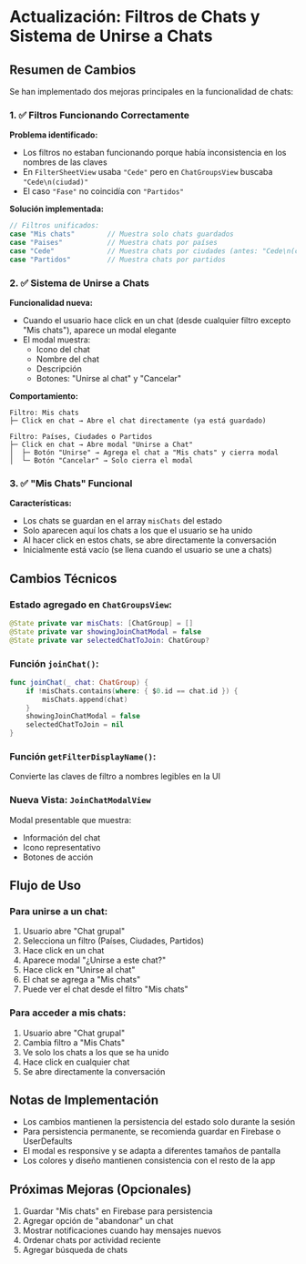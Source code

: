 # Actualización: Filtros de Chats y Sistema de Unirse a Chats

## Resumen de Cambios

Se han implementado dos mejoras principales en la funcionalidad de chats:

### 1. ✅ Filtros Funcionando Correctamente

**Problema identificado:**
- Los filtros no estaban funcionando porque había inconsistencia en los nombres de las claves
- En `FilterSheetView` usaba `"Cede"` pero en `ChatGroupsView` buscaba `"Cede\n(ciudad)"`
- El caso `"Fase"` no coincidía con `"Partidos"`

**Solución implementada:**
```swift
// Filtros unificados:
case "Mis chats"        // Muestra solo chats guardados
case "Paises"           // Muestra chats por países
case "Cede"             // Muestra chats por ciudades (antes: "Cede\n(ciudad)")
case "Partidos"         // Muestra chats por partidos
```

### 2. ✅ Sistema de Unirse a Chats

**Funcionalidad nueva:**
- Cuando el usuario hace click en un chat (desde cualquier filtro excepto "Mis chats"), aparece un modal elegante
- El modal muestra:
  - Icono del chat
  - Nombre del chat
  - Descripción
  - Botones: "Unirse al chat" y "Cancelar"

**Comportamiento:**
```
Filtro: Mis chats
├─ Click en chat → Abre el chat directamente (ya está guardado)

Filtro: Países, Ciudades o Partidos
├─ Click en chat → Abre modal "Unirse a Chat"
│  ├─ Botón "Unirse" → Agrega el chat a "Mis chats" y cierra modal
│  └─ Botón "Cancelar" → Solo cierra el modal
```

### 3. ✅ "Mis Chats" Funcional

**Características:**
- Los chats se guardan en el array `misChats` del estado
- Solo aparecen aquí los chats a los que el usuario se ha unido
- Al hacer click en estos chats, se abre directamente la conversación
- Inicialmente está vacío (se llena cuando el usuario se une a chats)

## Cambios Técnicos

### Estado agregado en `ChatGroupsView`:
```swift
@State private var misChats: [ChatGroup] = []
@State private var showingJoinChatModal = false
@State private var selectedChatToJoin: ChatGroup?
```

### Función `joinChat()`:
```swift
func joinChat(_ chat: ChatGroup) {
    if !misChats.contains(where: { $0.id == chat.id }) {
        misChats.append(chat)
    }
    showingJoinChatModal = false
    selectedChatToJoin = nil
}
```

### Función `getFilterDisplayName()`:
Convierte las claves de filtro a nombres legibles en la UI

### Nueva Vista: `JoinChatModalView`
Modal presentable que muestra:
- Información del chat
- Icono representativo
- Botones de acción

## Flujo de Uso

### Para unirse a un chat:
1. Usuario abre "Chat grupal"
2. Selecciona un filtro (Países, Ciudades, Partidos)
3. Hace click en un chat
4. Aparece modal "¿Unirse a este chat?"
5. Hace click en "Unirse al chat"
6. El chat se agrega a "Mis chats"
7. Puede ver el chat desde el filtro "Mis chats"

### Para acceder a mis chats:
1. Usuario abre "Chat grupal"
2. Cambia filtro a "Mis Chats"
3. Ve solo los chats a los que se ha unido
4. Hace click en cualquier chat
5. Se abre directamente la conversación

## Notas de Implementación

- Los cambios mantienen la persistencia del estado solo durante la sesión
- Para persistencia permanente, se recomienda guardar en Firebase o UserDefaults
- El modal es responsive y se adapta a diferentes tamaños de pantalla
- Los colores y diseño mantienen consistencia con el resto de la app

## Próximas Mejoras (Opcionales)

1. Guardar "Mis chats" en Firebase para persistencia
2. Agregar opción de "abandonar" un chat
3. Mostrar notificaciones cuando hay mensajes nuevos
4. Ordenar chats por actividad reciente
5. Agregar búsqueda de chats

